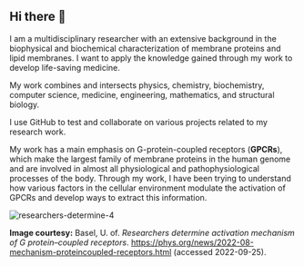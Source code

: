 ## **Hi there 👋**

I am a multidisciplinary researcher with an extensive background in the biophysical and biochemical characterization of membrane proteins and lipid membranes. I want to apply the knowledge gained through my work to develop life-saving medicine.

My work combines and intersects physics, chemistry, biochemistry, computer science, medicine, engineering, mathematics, and structural biology.

I use GitHub to test and collaborate on various projects related to my research work.

My work has a main emphasis on G-protein-coupled receptors (**GPCRs**), which make the largest family of membrane proteins in the human genome and are involved in almost all physiological and pathophysiological processes of the body. Through my work, I have been trying to understand how various factors in the cellular environment modulate the activation of GPCRs and develop ways to extract this information.

![researchers-determine-4](https://user-images.githubusercontent.com/65001800/192161281-29f8022f-1134-48d1-b76a-573cfee2f79e.jpg)

**Image courtesy:**
Basel, U. of. _Researchers determine activation mechanism of G protein–coupled receptors_. https://phys.org/news/2022-08-mechanism-proteincoupled-receptors.html (accessed 2022-09-25).


<!--
**nipunawe/nipunawe** is a ✨ _special_ ✨ repository because its `README.md` (this file) appears on your GitHub profile.

Here are some ideas to get you started:

- 🔭 I’m currently working on ...
- 🌱 I’m currently learning ...
- 👯 I’m looking to collaborate on ...
- 🤔 I’m looking for help with ...
- 💬 Ask me about ...
- 📫 How to reach me: ...
- 😄 Pronouns: ...
- ⚡ Fun fact: ...
-->
